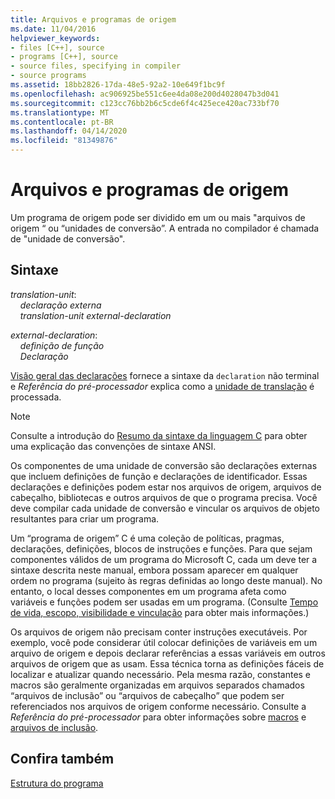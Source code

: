 ```yaml
---
title: Arquivos e programas de origem
ms.date: 11/04/2016
helpviewer_keywords:
- files [C++], source
- programs [C++], source
- source files, specifying in compiler
- source programs
ms.assetid: 18bb2826-17da-48e5-92a2-10e649f1bc9f
ms.openlocfilehash: ac906925be551c6ee4da08e200d4028047b3d041
ms.sourcegitcommit: c123cc76bb2b6c5cde6f4c425ece420ac733bf70
ms.translationtype: MT
ms.contentlocale: pt-BR
ms.lasthandoff: 04/14/2020
ms.locfileid: "81349876"
---
```

# <a name="source-files-and-source-programs"></a>Arquivos e programas de origem

Um programa de origem pode ser dividido em um ou mais "arquivos de origem “ ou “unidades de conversão”. A entrada no compilador é chamada de "unidade de conversão".

## <a name="syntax"></a>Sintaxe

*translation-unit*:<br/>
&nbsp;&nbsp;&nbsp;&nbsp;*declaração externa* <br/>
&nbsp;&nbsp;&nbsp;&nbsp;*translation-unit* *external-declaration*

*external-declaration*:<br/>
&nbsp;&nbsp;&nbsp;&nbsp;*definição de função*<br/>
&nbsp;&nbsp;&nbsp;&nbsp;*Declaração*

[Visão geral das declarações](../c-language/overview-of-declarations.md) fornece a sintaxe da `declaration` não terminal e *Referência do pré-processador* explica como a [unidade de translação](../preprocessor/phases-of-translation.md) é processada.

> [!NOTE]
> Consulte a introdução do [Resumo da sintaxe da linguagem C](../c-language/c-language-syntax-summary.md) para obter uma explicação das convenções de sintaxe ANSI.

Os componentes de uma unidade de conversão são declarações externas que incluem definições de função e declarações de identificador. Essas declarações e definições podem estar nos arquivos de origem, arquivos de cabeçalho, bibliotecas e outros arquivos de que o programa precisa. Você deve compilar cada unidade de conversão e vincular os arquivos de objeto resultantes para criar um programa.

Um “programa de origem” C é uma coleção de políticas, pragmas, declarações, definições, blocos de instruções e funções. Para que sejam componentes válidos de um programa do Microsoft C, cada um deve ter a sintaxe descrita neste manual, embora possam aparecer em qualquer ordem no programa (sujeito às regras definidas ao longo deste manual). No entanto, o local desses componentes em um programa afeta como variáveis e funções podem ser usadas em um programa. (Consulte [Tempo de vida, escopo, visibilidade e vinculação](../c-language/lifetime-scope-visibility-and-linkage.md) para obter mais informações.)

Os arquivos de origem não precisam conter instruções executáveis. Por exemplo, você pode considerar útil colocar definições de variáveis em um arquivo de origem e depois declarar referências a essas variáveis em outros arquivos de origem que as usam. Essa técnica torna as definições fáceis de localizar e atualizar quando necessário. Pela mesma razão, constantes e macros são geralmente organizadas em arquivos separados chamados “arquivos de inclusão” ou “arquivos de cabeçalho” que podem ser referenciados nos arquivos de origem conforme necessário. Consulte a *Referência do pré-processador* para obter informações sobre [macros](../preprocessor/macros-c-cpp.md) e [arquivos de inclusão](../preprocessor/hash-include-directive-c-cpp.md).

## <a name="see-also"></a>Confira também

[Estrutura do programa](../c-language/program-structure.md)
